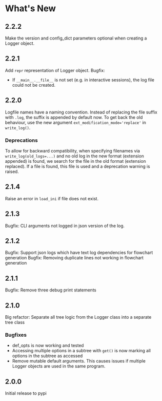# What's New
## 2.2.2
Make the version and config_dict parameters optional when creating a Logger object.

## 2.2.1
Add `repr` representation of Logger object.
Bugfix:
- If `__main__.__file__` is not set (e.g. in interactive sessions), the log file could not be created.

## 2.2.0
Logfile names have a naming convention. Instead of replacing the file suffix with `.log`, the suffix is appended by default now.
To get back the old behaviour, use the new argument `ext_modification_mode='replace'` in `write_log()`.

### Deprecations
To allow for backward compatibility, when specifying filenames via `write_log(old_logs=...)` and no old log in the new format (extension appended) is found, we search for the file in the old format (extension replaced). If a file is found, this file is used and a deprecation warning is raised.

## 2.1.4
Raise an error in `load_ini` if file does not exist.

## 2.1.3
Bugfix: CLI arguments not logged in json version of the log.

## 2.1.2
Bugfix: Support json logs which have text log dependencies for flowchart generation
Bugfix: Removing duplicate lines not working in flowchart generation

## 2.1.1
Bugfix: Remove three debug print statements

## 2.1.0
Big refactor: Separate all tree logic from the Logger class into a separate tree class

### Bugfixes
- def_opts is now working and tested
- Accessing multiple options in a subtree with `get()` is now marking all options in the subtree as accessed
- Remove mutable default arguments. This causes issues if multiple Logger objects are used in the same program.

## 2.0.0
Initial release to pypi